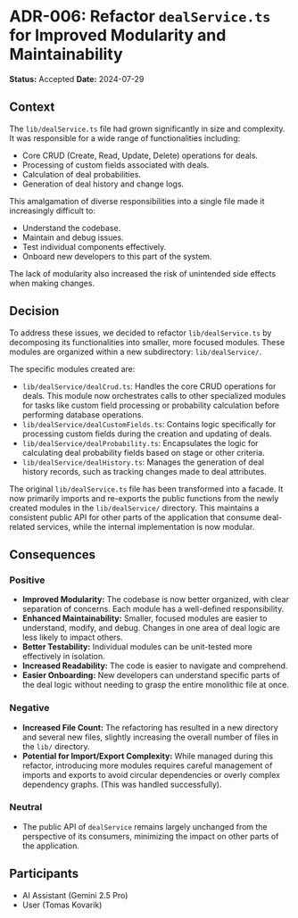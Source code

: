 # ADR-006: Refactor `dealService.ts` for Improved Modularity and Maintainability

**Status:** Accepted
**Date:** 2024-07-29

## Context

The `lib/dealService.ts` file had grown significantly in size and complexity. It was responsible for a wide range of functionalities including:
*   Core CRUD (Create, Read, Update, Delete) operations for deals.
*   Processing of custom fields associated with deals.
*   Calculation of deal probabilities.
*   Generation of deal history and change logs.

This amalgamation of diverse responsibilities into a single file made it increasingly difficult to:
*   Understand the codebase.
*   Maintain and debug issues.
*   Test individual components effectively.
*   Onboard new developers to this part of the system.

The lack of modularity also increased the risk of unintended side effects when making changes.

## Decision

To address these issues, we decided to refactor `lib/dealService.ts` by decomposing its functionalities into smaller, more focused modules. These modules are organized within a new subdirectory: `lib/dealService/`.

The specific modules created are:
*   `lib/dealService/dealCrud.ts`: Handles the core CRUD operations for deals. This module now orchestrates calls to other specialized modules for tasks like custom field processing or probability calculation before performing database operations.
*   `lib/dealService/dealCustomFields.ts`: Contains logic specifically for processing custom fields during the creation and updating of deals.
*   `lib/dealService/dealProbability.ts`: Encapsulates the logic for calculating deal probability fields based on stage or other criteria.
*   `lib/dealService/dealHistory.ts`: Manages the generation of deal history records, such as tracking changes made to deal attributes.

The original `lib/dealService.ts` file has been transformed into a facade. It now primarily imports and re-exports the public functions from the newly created modules in the `lib/dealService/` directory. This maintains a consistent public API for other parts of the application that consume deal-related services, while the internal implementation is now modular.

## Consequences

### Positive
*   **Improved Modularity:** The codebase is now better organized, with clear separation of concerns. Each module has a well-defined responsibility.
*   **Enhanced Maintainability:** Smaller, focused modules are easier to understand, modify, and debug. Changes in one area of deal logic are less likely to impact others.
*   **Better Testability:** Individual modules can be unit-tested more effectively in isolation.
*   **Increased Readability:** The code is easier to navigate and comprehend.
*   **Easier Onboarding:** New developers can understand specific parts of the deal logic without needing to grasp the entire monolithic file at once.

### Negative
*   **Increased File Count:** The refactoring has resulted in a new directory and several new files, slightly increasing the overall number of files in the `lib/` directory.
*   **Potential for Import/Export Complexity:** While managed during this refactor, introducing more modules requires careful management of imports and exports to avoid circular dependencies or overly complex dependency graphs. (This was handled successfully).

### Neutral
*   The public API of `dealService` remains largely unchanged from the perspective of its consumers, minimizing the impact on other parts of the application.

## Participants
*   AI Assistant (Gemini 2.5 Pro)
*   User (Tomas Kovarik) 